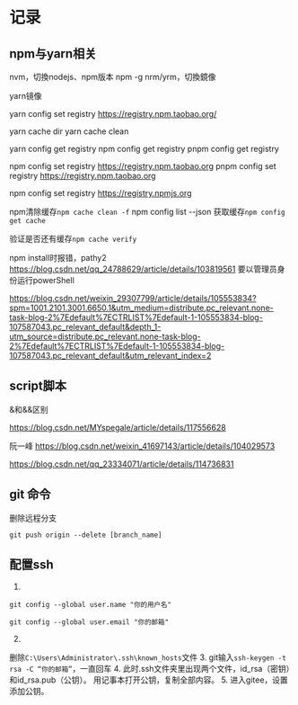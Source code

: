 # 记录
## npm与yarn相关

nvm，切換nodejs、npm版本
npm -g nrm/yrm，切換鏡像

yarn镜像

yarn config set registry https://registry.npm.taobao.org/

yarn cache dir
yarn cache clean

yarn config get registry
npm config get registry
pnpm config get registry

npm config set registry https://registry.npm.taobao.org
pnpm config set registry https://registry.npm.taobao.org

npm config set registry https://registry.npmjs.org

npm清除缓存`npm cache clean -f`
npm config list --json
获取缓存`npm config get cache`

验证是否还有缓存`npm cache verify`

npm install时报错，pathy2
https://blog.csdn.net/qq_24788629/article/details/103819561
要以管理员身份运行powerShell

https://blog.csdn.net/weixin_29307799/article/details/105553834?spm=1001.2101.3001.6650.1&utm_medium=distribute.pc_relevant.none-task-blog-2%7Edefault%7ECTRLIST%7Edefault-1-105553834-blog-107587043.pc_relevant_default&depth_1-utm_source=distribute.pc_relevant.none-task-blog-2%7Edefault%7ECTRLIST%7Edefault-1-105553834-blog-107587043.pc_relevant_default&utm_relevant_index=2

## script脚本
&和&&区别

https://blog.csdn.net/MYspegale/article/details/117556628

阮一峰
https://blog.csdn.net/weixin_41697143/article/details/104029573

https://blog.csdn.net/qq_23334071/article/details/114736831

## git 命令
删除远程分支
```shell
git push origin --delete [branch_name]
```
## 配置ssh
1. 
```shell
git config --global user.name "你的用户名"

git config --global user.email "你的邮箱"
```
2. 
删除`C:\Users\Administrator\.ssh\known_hosts`文件
3. 
git输入`ssh-keygen -t rsa -C “你的邮箱”`，一直回车
4. 
此时.ssh文件夹里出现两个文件，id_rsa（密钥）和id_rsa.pub（公钥）。
用记事本打开公钥，复制全部内容。
5. 
进入gitee，设置添加公钥。